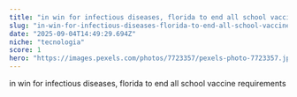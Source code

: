 ```yaml
---
title: "in win for infectious diseases, florida to end all school vaccine requirements"
slug: "in-win-for-infectious-diseases-florida-to-end-all-school-vaccine-requirements"
date: "2025-09-04T14:49:29.694Z"
niche: "tecnologia"
score: 1
hero: "https://images.pexels.com/photos/7723357/pexels-photo-7723357.jpeg?auto=compress&cs=tinysrgb&fit=crop&h=627&w=1200&auto=compress&cs=tinysrgb&w=1024&h=576&fit=crop"
---
```


in win for infectious diseases, florida to end all school vaccine requirements
